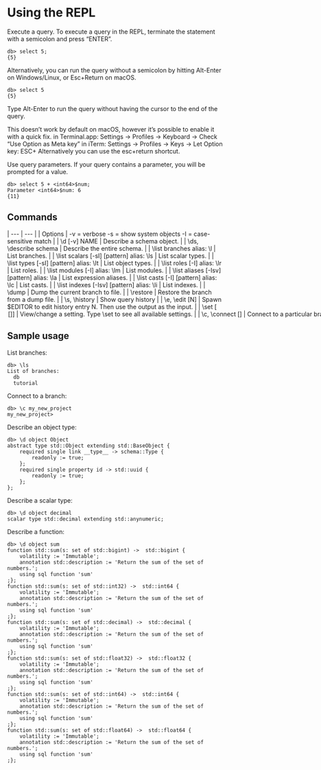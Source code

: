 # Using the REPL

Execute a query. To execute a query in the REPL, terminate the statement with a semicolon and press “ENTER”.

```edgeql-repl
db> select 5;
{5}
```

Alternatively, you can run the query without a semicolon by hitting Alt-Enter on Windows/Linux, or Esc+Return on macOS.

```edgeql-repl
db> select 5
{5}
```

Type Alt-Enter to run the query without having the cursor to the end of the query.

This doesn’t work by default on macOS, however it’s possible to enable it with a quick fix. in Terminal.app: Settings → Profiles → Keyboard → Check “Use Option as Meta key” in iTerm: Settings → Profiles → Keys → Let Option key: ESC+ Alternatively you can use the esc+return shortcut.

Use query parameters. If your query contains a parameter, you will be prompted for a value.

```edgeql-repl
db> select 5 + <int64>$num;
Parameter <int64>$num: 6
{11}
```

## Commands

| --- | --- |
| Options | -v = verbose                                 -s = show system objects                                 -I = case-sensitive match |
| \d [-v] NAME | Describe a schema object. |
| \ds, \describe schema | Describe the entire schema. |
| \list branches                                 alias: \l | List branches. |
| \list scalars [-sI] [pattern]                                 alias: \ls | List scalar types. |
| \list types [-sI] [pattern]                                 alias: \lt | List object types. |
| \list roles [-I]                                 alias: \lr | List roles. |
| \list modules [-I]                                 alias: \lm | List modules. |
| \list aliases [-Isv] [pattern]                                 alias: \la | List expression aliases. |
| \list casts [-I] [pattern]                                 alias: \lc | List casts. |
| \list indexes [-Isv] [pattern]                                 alias: \li | List indexes. |
| \dump <filename> | Dump the current branch to file. |
| \restore <filename> | Restore the branch from a dump file. |
| \s, \history | Show query history |
| \e, \edit [N] | Spawn $EDITOR to edit history entry N.                                 Then use the output as the input. |
| \set [<option> [<value>]] | View/change a setting.                                 Type \set to see all available settings. |
| \c, \connect [<dbname>] | Connect to a particular branch. |

## Sample usage

List branches:

```edgeql-repl
db> \ls
List of branches:
  db
  tutorial
```

Connect to a branch:

```edgeql-repl
db> \c my_new_project
my_new_project>
```

Describe an object type:

```edgeql-repl
db> \d object Object
abstract type std::Object extending std::BaseObject {
    required single link __type__ -> schema::Type {
        readonly := true;
    };
    required single property id -> std::uuid {
        readonly := true;
    };
};
```

Describe a scalar type:

```edgeql-repl
db> \d object decimal
scalar type std::decimal extending std::anynumeric;
```

Describe a function:

```edgeql-repl
db> \d object sum
function std::sum(s: set of std::bigint) ->  std::bigint {
    volatility := 'Immutable';
    annotation std::description := 'Return the sum of the set of numbers.';
    using sql function 'sum'
;};
function std::sum(s: set of std::int32) ->  std::int64 {
    volatility := 'Immutable';
    annotation std::description := 'Return the sum of the set of numbers.';
    using sql function 'sum'
;};
function std::sum(s: set of std::decimal) ->  std::decimal {
    volatility := 'Immutable';
    annotation std::description := 'Return the sum of the set of numbers.';
    using sql function 'sum'
;};
function std::sum(s: set of std::float32) ->  std::float32 {
    volatility := 'Immutable';
    annotation std::description := 'Return the sum of the set of numbers.';
    using sql function 'sum'
;};
function std::sum(s: set of std::int64) ->  std::int64 {
    volatility := 'Immutable';
    annotation std::description := 'Return the sum of the set of numbers.';
    using sql function 'sum'
;};
function std::sum(s: set of std::float64) ->  std::float64 {
    volatility := 'Immutable';
    annotation std::description := 'Return the sum of the set of numbers.';
    using sql function 'sum'
;};
```

